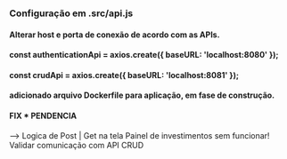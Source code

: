 ### Configuração em .src/api.js

#### Alterar host e porta de conexão de acordo com as APIs.


#### const authenticationApi = axios.create({ baseURL: 'localhost:8080' });
#### const crudApi = axios.create({ baseURL: 'localhost:8081' });

#### adicionado arquivo Dockerfile para aplicação, em fase de construção.

#### FIX * PENDENCIA
--> Logica de Post | Get na tela Painel de investimentos sem funcionar! Validar comunicação com API CRUD



